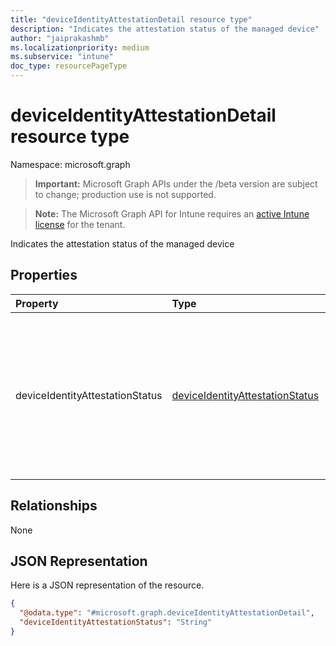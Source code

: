 ```yaml
---
title: "deviceIdentityAttestationDetail resource type"
description: "Indicates the attestation status of the managed device"
author: "jaiprakashmb"
ms.localizationpriority: medium
ms.subservice: "intune"
doc_type: resourcePageType
---
```


# deviceIdentityAttestationDetail resource type

Namespace: microsoft.graph
> **Important:** Microsoft Graph APIs under the /beta version are subject to change; production use is not supported.

> **Note:** The Microsoft Graph API for Intune requires an [active Intune license](https://go.microsoft.com/fwlink/?linkid=839381) for the tenant.


Indicates the attestation status of the managed device

## Properties
|Property|Type|Description|
|:---|:---|:---|
|deviceIdentityAttestationStatus|[deviceIdentityAttestationStatus](../resources/intune-devices-deviceidentityattestationstatus.md)|Indicates the attestation status of the managed device. And in which way. Default: Unknown. This property is read-only. Possible values are: `unknown`, `trusted`, `unTrusted`, `notSupported`, `incompleteData`, `unknownFutureValue`.|

## Relationships
None

## JSON Representation
Here is a JSON representation of the resource.
<!-- {
  "blockType": "resource",
  "@odata.type": "microsoft.graph.deviceIdentityAttestationDetail"
}
-->
``` json
{
  "@odata.type": "#microsoft.graph.deviceIdentityAttestationDetail",
  "deviceIdentityAttestationStatus": "String"
}
```
